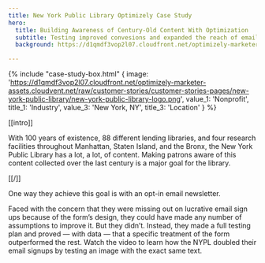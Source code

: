 ```yaml
---
title: New York Public Library Optimizely Case Study
hero:
  title: Building Awareness of Century-Old Content With Optimization
  subtitle: Testing improved convesions and expanded the reach of email marketing
  background: https://d1qmdf3vop2l07.cloudfront.net/optimizely-marketer-assets.cloudvent.net/raw/customer-stories/customer-stories-pages/new-york-public-library/nypl-hero.png

---
```


{% include "case-study-box.html"
  {
    image: 'https://d1qmdf3vop2l07.cloudfront.net/optimizely-marketer-assets.cloudvent.net/raw/customer-stories/customer-stories-pages/new-york-public-library/new-york-public-library-logo.png',
    value_1: 'Nonprofit',
    title_1: 'Industry',
    value_3: 'New York, NY',
    title_3: 'Location'
  }
%}

[[intro]]

With 100 years of existence, 88 different lending libraries, and four research facilities throughout Manhattan, Staten Island, and the Bronx, the New York Public Library has a lot, a lot, of content. Making patrons aware of this content collected over the last century is a major goal for the library.

[[/]]

One way they achieve this goal is with an opt-in email newsletter. 

Faced with the concern that they were missing out on lucrative email sign ups because of the form’s design, they could have made any number of assumptions to improve it. But they didn’t. Instead, they made a full testing plan and proved — with data — that a specific treatment of the form outperformed the rest. Watch the video to learn how the NYPL doubled their email signups by testing an image with the exact same text.

<script type="text/javascript" id="vidyard_embed_code_Ymp7YM3V4YEdeP5pXxLhDA" src="//play.vidyard.com/Ymp7YM3V4YEdeP5pXxLhDA.js?v=3.1&type=inline"></script>